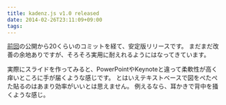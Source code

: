 ```yaml
---
title: kadenz.js v1.0 released
date: 2014-02-26T23:11:09+09:00
tags: 
---
```


[前回](http://folioscope.hatenablog.jp/entry/2014/02/17/223515)の公開から20くらいのコミットを経て、安定版リリースです。
まだまだ改善の余地ありですが、そろそろ実用に耐えれるようにはなってきています。

実際にスライドを作ってみると、PowerPointやKeynoteと違って柔軟性が高く痒いところに手が届くような感じです。
とはいえテキストベースで図をぺたぺた貼るのはあまり効率がいいとは思えません。
例えるなら、耳かきで背中を掻くような感じ。


